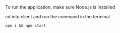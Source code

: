 To run the application, make sure Node.js is installed

cd into client and run the command in the terminal

```npm i && npm start```
